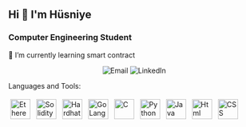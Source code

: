 
## Hi 👋   I'm Hüsniye 

### Computer Engineering Student


 🔭 I’m currently learning smart contract 
<p align="center">

<img alt="Email" src="https://img.shields.io/badge/Email-husniye.capanoglu@gmail.com-blue?style=flat&logo=gmail">
<img alt="LinkedIn" src="https://img.shields.io/badge/LinkedIn-@HüsniyeÇapanoglu-blue?style=flat&logo=linkedin">

</p>

Languages and Tools:
<p align="left">
<img src="https://upload.wikimedia.org/wikipedia/commons/thumb/0/05/Ethereum_logo_2014.svg/1257px-Ethereum_logo_2014.svg.png" alt="Ethereum" height="40" style="vertical-align:top; margin:4px">

<img src="https://upload.wikimedia.org/wikipedia/commons/thumb/9/98/Solidity_logo.svg/1200px-Solidity_logo.svg.png" alt="Solidity" height="40" style="vertical-align:top; margin:4px">
<img src="https://seeklogo.com/images/H/hardhat-logo-888739EBB4-seeklogo.com.png" alt="Hardhat Ethereum" height="40" style="vertical-align:top; margin:4px">
<img src="https://seeklogo.com/images/G/go-logo-046185B647-seeklogo.com.png" alt="GoLang" height="40" style="vertical-align:top; margin:4px">
<img src="https://upload.wikimedia.org/wikipedia/commons/thumb/1/18/C_Programming_Language.svg/1200px-C_Programming_Language.svg.png" alt="C" height="40" style="vertical-align:top; margin:4px">
 <img src="https://upload.wikimedia.org/wikipedia/commons/thumb/c/c3/Python-logo-notext.svg/1869px-Python-logo-notext.svg.png" alt="Python" height="40" style="vertical-align:top; margin:4px">
  <img src="https://upload.wikimedia.org/wikipedia/tr/thumb/2/2e/Java_Logo.svg/1200px-Java_Logo.svg.png" alt="Java" height="40" style="vertical-align:top; margin:4px">
 <img src="https://upload.wikimedia.org/wikipedia/commons/thumb/6/61/HTML5_logo_and_wordmark.svg/2048px-HTML5_logo_and_wordmark.svg.png" alt="Html" height="40" style="vertical-align:top; margin:4px">
  <img src="https://upload.wikimedia.org/wikipedia/commons/thumb/d/d5/CSS3_logo_and_wordmark.svg/363px-CSS3_logo_and_wordmark.svg.png?20160530175649" alt="CSS" height="40" style="vertical-align:top; margin:4px">

</p> 

<br />
<br/>


